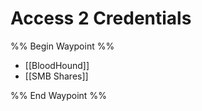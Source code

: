 # Access 2 Credentials

%% Begin Waypoint %%
- [[BloodHound]]
- [[SMB Shares]]

%% End Waypoint %%

